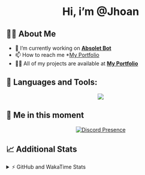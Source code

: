 <h1 align="center">Hi, i’m @Jhoan</h1>

## 🙋‍♂️ About Me

- 🔭 I’m currently working on **[Absolet Bot](https://strider.cloud)**
- 📫 How to reach me *[My Portfolio](https://jhoan.me/contact)
- 👨‍💻 All of my projects are available at **[My Portfolio](https://jhoan.me)**

## 🚀 Languages and Tools:
<p align="center">
  <a href="https://skillicons.dev">
    <img src="https://skillicons.dev/icons?i=js,ts,html,css,bootstrap,nodejs,express,vscode,neovim,vim,atom,cloudflare,git,github,discord,bots,linux,mongodb,nginx,redis,wordpress,heroku&perline=11" />
  </a>
</p>
  
## 👤 Me in this moment
<p align="center">
    <a href="https://discord.com/users/612460795124776960" target="_blank" rel="nofollow">
        <img src="https://lanyard-profile-readme.vercel.app/api/612460795124776960?idleMessage=Probably%20coding%20Absolet..." alt="Discord Presence" align="center">
    </a>
</p>

## 📈 Additional Stats
<details>
    <summary>⚡ GitHub and WakaTime Stats</summary>
    <br/>

<!--START_SECTION:waka-->
![Code Time](http://img.shields.io/badge/Code%20Time-548%20hrs%2013%20mins-blue)

**🐱 My GitHub Data** 

> 🏆 1,097 Contributions in the Year 2022
 > 
> 📦 169.8 kB Used in GitHub's Storage 
 > 
> 💼 Opted to Hire
 > 
> 📜 4 Public Repositories 
 > 
> 🔑 38 Private Repositories  
 > 
**I'm an Early 🐤** 

```text
🌞 Morning    91 commits     ██░░░░░░░░░░░░░░░░░░░░░░░   10.71% 
🌆 Daytime    392 commits    ███████████░░░░░░░░░░░░░░   46.12% 
🌃 Evening    329 commits    █████████░░░░░░░░░░░░░░░░   38.71% 
🌙 Night      38 commits     █░░░░░░░░░░░░░░░░░░░░░░░░   4.47%

```
📅 **I'm Most Productive on Saturday** 

```text
Monday       123 commits    ███░░░░░░░░░░░░░░░░░░░░░░   14.47% 
Tuesday      135 commits    ████░░░░░░░░░░░░░░░░░░░░░   15.88% 
Wednesday    139 commits    ████░░░░░░░░░░░░░░░░░░░░░   16.35% 
Thursday     92 commits     ██░░░░░░░░░░░░░░░░░░░░░░░   10.82% 
Friday       131 commits    ███░░░░░░░░░░░░░░░░░░░░░░   15.41% 
Saturday     159 commits    ████░░░░░░░░░░░░░░░░░░░░░   18.71% 
Sunday       71 commits     ██░░░░░░░░░░░░░░░░░░░░░░░   8.35%

```


📊 **This Week I Spent My Time On** 

```text
⌚︎ Time Zone: America/Bogota

💬 Programming Languages: 
TypeScript               5 hrs 13 mins       ████████████████████░░░░░   79.89% 
JavaScript               49 mins             ███░░░░░░░░░░░░░░░░░░░░░░   12.75% 
JSON                     21 mins             █░░░░░░░░░░░░░░░░░░░░░░░░   5.37% 
YAML                     6 mins              ░░░░░░░░░░░░░░░░░░░░░░░░░   1.72% 
Java                     1 min               ░░░░░░░░░░░░░░░░░░░░░░░░░   0.27%

🔥 Editors: 
VS Code                  6 hrs 32 mins       █████████████████████████   100.0%

🐱‍💻 Projects: 
bloom                    5 hrs 38 mins       █████████████████████░░░░   86.37% 
dilva                    52 mins             ███░░░░░░░░░░░░░░░░░░░░░░   13.35% 
injector                 1 min               ░░░░░░░░░░░░░░░░░░░░░░░░░   0.28%

💻 Operating System: 
Linux                    6 hrs 32 mins       █████████████████████████   100.0%

```

**I Mostly Code in JavaScript** 

```text
JavaScript               16 repos            ██████████████░░░░░░░░░░░   59.26% 
TypeScript               5 repos             ████░░░░░░░░░░░░░░░░░░░░░   18.52% 
Java                     3 repos             ██░░░░░░░░░░░░░░░░░░░░░░░   11.11% 
Shell                    1 repo              █░░░░░░░░░░░░░░░░░░░░░░░░   3.7% 
CSS                      1 repo              █░░░░░░░░░░░░░░░░░░░░░░░░   3.7%

```



 Last Updated on 28/12/2022 23:36:08 UTC
<!--END_SECTION:waka-->
</details>
